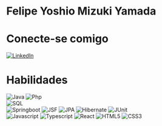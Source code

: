 # Felipe Yoshio Mizuki Yamada

# Conecte-se comigo
[![LinkedIn](https://img.shields.io/badge/LinkedIn-000?style=for-the-badge&logo=linkedin&logoColor=0E76A8)](https://www.linkedin.com/in/felipe-yamada-12a226158/)

# Habilidades
![Java](https://img.shields.io/badge/Java-000?style=for-the-badge&logo=Java&logoColor=264CE4)
![Php](https://img.shields.io/badge/php-000?style=for-the-badge&logo=php)
<br>
![SQL](https://img.shields.io/badge/Sql-000?style=for-the-badge&logo=Sql&logoColor=264CE4)
<br>
![Springboot](https://img.shields.io/badge/Spring-000?style=for-the-badge&logo=springboot)
![JSF](https://img.shields.io/badge/JSF-000?style=for-the-badge&logo=JSF&logoColor=264CE4)
![JPA](https://img.shields.io/badge/JPA-000?style=for-the-badge&logo=JPA)
![Hibernate](https://img.shields.io/badge/Hibernate-000?style=for-the-badge&logo=Hibernate)
![JUnit](https://img.shields.io/badge/JUnit-000?style=for-the-badge&logo=JUnit)
<br>
![Javascript](https://img.shields.io/badge/Javascript-000?style=for-the-badge&logo=Javascript)
![Typescript](https://img.shields.io/badge/Typescript-000?style=for-the-badge&logo=Typescript)
![React](https://img.shields.io/badge/react-000?style=for-the-badge&logo=react)
![HTML5](https://img.shields.io/badge/HTML5-000?style=for-the-badge&logo=html5)
![CSS3](https://img.shields.io/badge/CSS3-000?style=for-the-badge&logo=css3&logoColor=264CE4)
